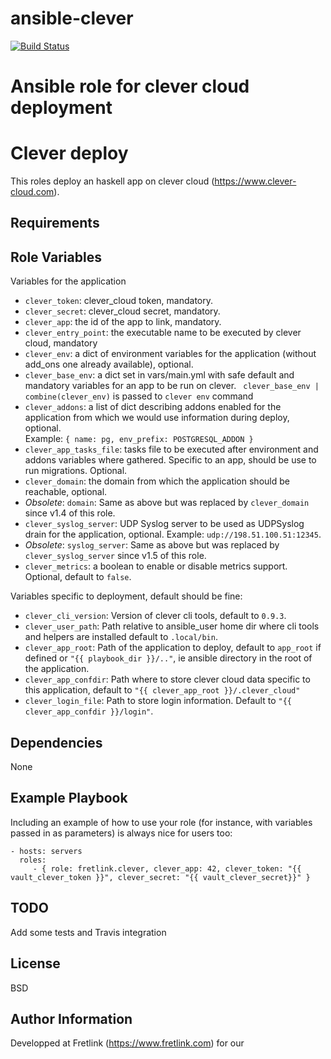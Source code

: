 # ansible-clever

[![Build Status](https://travis-ci.com/fretlink/ansible-clever.svg?token=D3nFpUxMu7vStDHwUNy4&branch=master)](https://travis-ci.com/fretlink/ansible-clever)

Ansible role for clever cloud deployment
=======
Clever deploy
=========

This roles deploy an haskell app on clever cloud (https://www.clever-cloud.com).

Requirements
------------


Role Variables
--------------

Variables for the application
- `clever_token`: clever_cloud token, mandatory.
- `clever_secret`: clever_cloud secret, mandatory.
- `clever_app`: the id of the app to link, mandatory.
- `clever_entry_point`: the executable name to be executed by clever cloud, mandatory
- `clever_env`: a dict of environment variables for the application (without add_ons one already available), optional.
- `clever_base_env`: a dict set in vars/main.yml with safe default and mandatory variables for an app to be run on clever. ` clever_base_env | combine(clever_env)` is passed to `clever env` command
- `clever_addons`: a list of dict describing addons enabled for the application from which we would use information during deploy, optional.<br/>
  Example: `{ name: pg, env_prefix: POSTGRESQL_ADDON }`
- `clever_app_tasks_file`: tasks file to be executed after environment and addons variables where gathered. Specific to an app, should be use to run migrations. Optional.
- `clever_domain`: the domain from which the application should be reachable, optional.
- _Obsolete_: `domain`: Same as above but was replaced by `clever_domain` since v1.4 of this role.
- `clever_syslog_server`: UDP Syslog server to be used as UDPSyslog drain for the application, optional. Example: `udp://198.51.100.51:12345`.
- _Obsolete_: `syslog_server`: Same as above but was replaced by `clever_syslog_server` since v1.5 of this role.
- `clever_metrics`: a boolean to enable or disable metrics support. Optional, default to `false`.

Variables specific to deployment, default should be fine:
- `clever_cli_version`: Version of clever cli tools, default to `0.9.3`.
- `clever_user_path`: Path relative to ansible_user home dir where cli tools and helpers are installed default to `.local/bin`.
- `clever_app_root`: Path of the application to deploy, default to `app_root` if defined or `"{{ playbook_dir }}/.."`, ie ansible directory in the root of the application.
- `clever_app_confdir`: Path where to store clever cloud data specific to this application, default to `"{{ clever_app_root }}/.clever_cloud"`
- `clever_login_file`: Path to store login information. Default to `"{{ clever_app_confdir }}/login"`.


Dependencies
------------

None

Example Playbook
----------------

Including an example of how to use your role (for instance, with variables passed in as parameters) is always nice for users too:

    - hosts: servers
      roles:
         - { role: fretlink.clever, clever_app: 42, clever_token: "{{ vault_clever_token }}", clever_secret: "{{ vault_clever_secret}}" }


TODO
----

Add some tests and Travis integration

License
-------

BSD

Author Information
------------------

Developped at Fretlink (https://www.fretlink.com) for our
